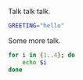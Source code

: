 Talk talk talk.

```bash
GREETING="hello"
```

Some more talk. 

```bash
for i in {1..4}; do
    echo $i
done
```
